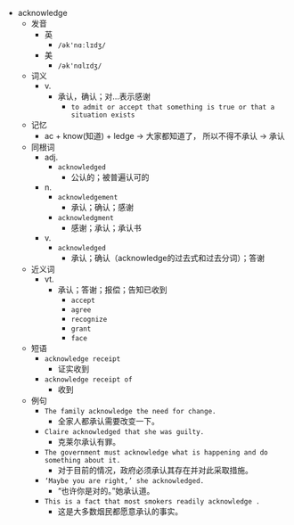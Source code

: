 - acknowledge
  - 发音
    - 英
      - `/ək'nɑːlɪdʒ/`
    - 美
      - `/ək'nɑlɪdʒ/`
  - 词义
    - v.
      - 承认，确认；对…表示感谢
        - `to admit or accept that something is true or that a situation exists`
  - 记忆
    - ac + know(知道) + ledge → 大家都知道了， 所以不得不承认 → 承认
  - 同根词
    - adj.
      - `acknowledged`
        - 公认的；被普遍认可的
    - n.
      - `acknowledgement`
        - 承认；确认；感谢
      - `acknowledgment`
        - 感谢；承认；承认书
    - v.
      - `acknowledged`
        - 承认；确认（acknowledge的过去式和过去分词）；答谢
  - 近义词
    - vt.
      - 承认；答谢；报偿；告知已收到
        - `accept`
        - `agree`
        - `recognize`
        - `grant`
        - `face`
  - 短语
    - `acknowledge receipt`
      - 证实收到 
    - `acknowledge receipt of`
      - 收到 
  - 例句
    - `The family acknowledge the need for change.`
      - 全家人都承认需要改变一下。
    - `Claire acknowledged that she was guilty.`
      - 克莱尔承认有罪。
    - `The government must acknowledge what is happening and do something about it.`
      - 对于目前的情况，政府必须承认其存在并对此采取措施。
    - `‘Maybe you are right,’ she acknowledged.`
      - “也许你是对的。”她承认道。
    - `This is a fact that most smokers readily acknowledge .`
      - 这是大多数烟民都愿意承认的事实。


